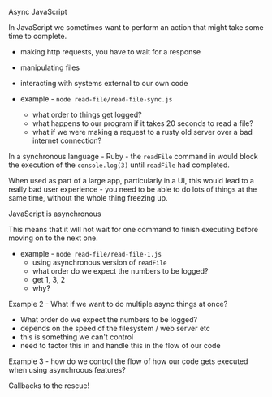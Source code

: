 Async JavaScript

In JavaScript we sometimes want to perform an action that might take some time to complete.

- making http requests, you have to wait for a response
- manipulating files
- interacting with systems external to our own code

- example - `node read-file/read-file-sync.js`
  - what order to things get logged?
  - what happens to our program if it takes 20 seconds to read a file?
  - what if we were making a request to a rusty old server over a bad internet connection?

In a synchronous language - Ruby - the `readFile` command in would block the execution of the `console.log(3)` until `readFile` had completed.

When used as part of a large app, particularly in a UI, this would lead to a really bad user experience - you need to be able to do lots of things at the same time, without the whole thing freezing up.

JavaScript is asynchronous

This means that it will not wait for one command to finish executing before moving on to the next one.

- example - `node read-file/read-file-1.js`
  - using asynchronous version of `readFile`
  - what order do we expect the numbers to be logged?
  - get 1, 3, 2
  - why?


Example 2 - What if we want to do multiple async things at once?
  - What order do we expect the numbers to be logged?
  - depends on the speed of the filesystem / web server etc
  - this is something we can't control
  - need to factor this in and handle this in the flow of our code

Example 3 - how do we control the flow of how our code gets executed when using asynchroous features?

Callbacks to the rescue!
